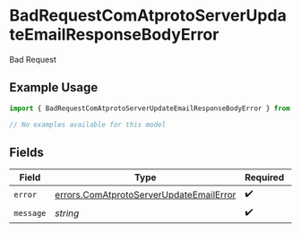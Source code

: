 # BadRequestComAtprotoServerUpdateEmailResponseBodyError

Bad Request

## Example Usage

```typescript
import { BadRequestComAtprotoServerUpdateEmailResponseBodyError } from "@speakeasy-sdks/bluesky/models/errors";

// No examples available for this model
```

## Fields

| Field                                                                                              | Type                                                                                               | Required                                                                                           | Description                                                                                        |
| -------------------------------------------------------------------------------------------------- | -------------------------------------------------------------------------------------------------- | -------------------------------------------------------------------------------------------------- | -------------------------------------------------------------------------------------------------- |
| `error`                                                                                            | [errors.ComAtprotoServerUpdateEmailError](../../models/errors/comatprotoserverupdateemailerror.md) | :heavy_check_mark:                                                                                 | N/A                                                                                                |
| `message`                                                                                          | *string*                                                                                           | :heavy_check_mark:                                                                                 | N/A                                                                                                |